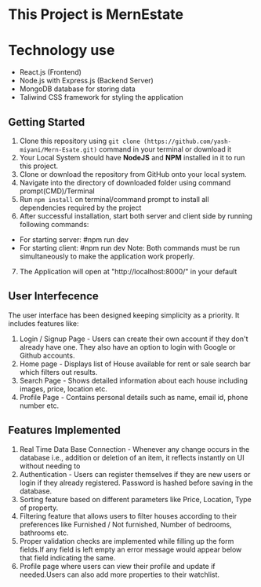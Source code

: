 # This Project is MernEstate

# Technology use

- React.js (Frontend)
- Node.js with Express.js (Backend Server)
- MongoDB database for storing data
- Taliwind CSS framework for styling the application

## Getting Started

1. Clone this repository using `git clone (https://github.com/yash-miyani/Mern-Esate.git)` command in your terminal or download it
2. Your Local System should have **NodeJS** and **NPM** installed in it to run this project.
3. Clone or download the repository from GitHub onto your local system.
4. Navigate into the directory of downloaded folder using command prompt(CMD)/Terminal
5. Run `npm install` on terminal/command prompt to install all dependencies required by the project
6. After successful installation, start both server and client side by running following commands:

- For starting server:
  #npm run dev
- For starting client:
  #npm run dev
  Note: Both commands must be run simultaneously to make the application work properly.

7. The Application will open at "http://localhost:8000/" in your default

## User Interfecence

The user interface has been designed keeping simplicity as a priority. It includes features like:

1. Login / Signup Page - Users can create their own account if they don't already have one. They also have an option to login with Google or Github accounts.
2. Home page - Displays list of House available for rent or sale search bar which filters out results.
3. Search Page - Shows detailed information about each house including images, price, location etc.
4. Profile Page - Contains personal details such as name, email id, phone number etc.

## Features Implemented

1. Real Time Data Base Connection - Whenever any change occurs in the database i.e., addition or deletion of an item, it reflects instantly on UI without needing to
2. Authentication - Users can register themselves if they are new users or login if they already registered. Password is hashed before saving in the database.
3. Sorting feature based on different parameters like Price, Location, Type of property.
4. Filtering feature that allows users to filter houses according to their preferences like Furnished / Not furnished, Number of bedrooms, bathrooms etc.
5. Proper validation checks are implemented while filling up the form fields.If any field is left empty an error message would appear below that field indicating the same.
6. Profile page where users can view their profile and update if needed.Users can also add more properties to their watchlist.
